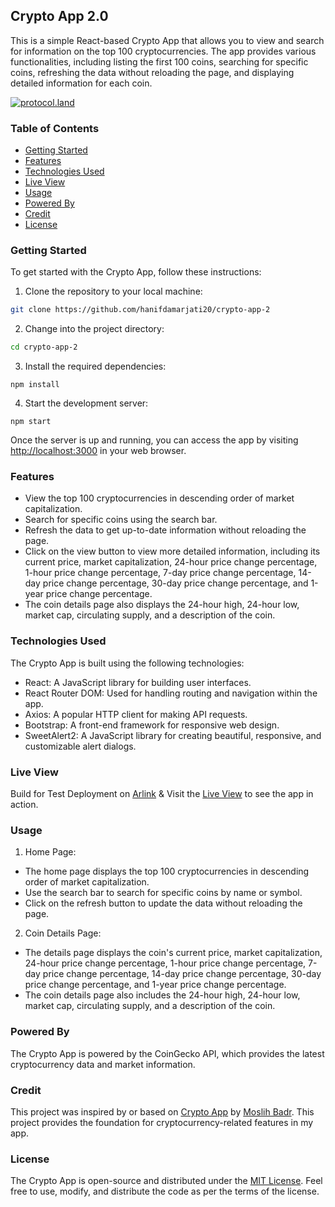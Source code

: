 ## Crypto App 2.0

This is a simple React-based Crypto App that allows you to view and search for information on the top 100 cryptocurrencies. The app provides various functionalities, including listing the first 100 coins, searching for specific coins, refreshing the data without reloading the page, and displaying detailed information for each coin.

[![protocol.land](https://arweave.net/eZp8gOeR8Yl_cyH9jJToaCrt2He1PHr0pR4o-mHbEcY)](https://protocol.land/#/repository/<REPO_ID>)

### Table of Contents

- [Getting Started](#getting-started)
- [Features](#features)
- [Technologies Used](#technologies-used)
- [Live View](#live-view)
- [Usage](#usage)
- [Powered By](#powered-by)
- [Credit](#credit)
- [License](#license)

### Getting Started

To get started with the Crypto App, follow these instructions:

1. Clone the repository to your local machine:

```bash
git clone https://github.com/hanifdamarjati20/crypto-app-2
```

2. Change into the project directory:

```bash
cd crypto-app-2
```

3. Install the required dependencies:
   
```
npm install
```

4. Start the development server:

```
npm start
```

Once the server is up and running, you can access the app by visiting [http://localhost:3000](http://localhost:3000) in your web browser.

### Features

- View the top 100 cryptocurrencies in descending order of market capitalization.
- Search for specific coins using the search bar.
- Refresh the data to get up-to-date information without reloading the page.
- Click on the view button to view more detailed information, including its current price, market capitalization, 24-hour price change percentage, 1-hour price change percentage, 7-day price change percentage, 14-day price change percentage, 30-day price change percentage, and 1-year price change percentage.
- The coin details page also displays the 24-hour high, 24-hour low, market cap, circulating supply, and a description of the coin.

### Technologies Used
The Crypto App is built using the following technologies:

- React: A JavaScript library for building user interfaces.
- React Router DOM: Used for handling routing and navigation within the app.
- Axios: A popular HTTP client for making API requests.
- Bootstrap: A front-end framework for responsive web design.
- SweetAlert2: A JavaScript library for creating beautiful, responsive, and customizable alert dialogs.

### Live View
Build for Test Deployment on [Arlink](https://arlink.arweave.net)  & Visit the [Live View](https://ascapp_arlink.arweave.net/) to see the app in action.

### Usage
1. Home Page:

- The home page displays the top 100 cryptocurrencies in descending order of market capitalization.
- Use the search bar to search for specific coins by name or symbol.
- Click on the refresh button to update the data without reloading the page.
  
2. Coin Details Page:

- The details page displays the coin's current price, market capitalization, 24-hour price change percentage, 1-hour price change percentage, 7-day price change percentage, 14-day price change percentage, 30-day price change percentage, and 1-year price change percentage.
- The coin details page also includes the 24-hour high, 24-hour low, market cap, circulating supply, and a description of the coin.

### Powered By

The Crypto App is powered by the CoinGecko API, which provides the latest cryptocurrency data and market information.

### Credit

This project was inspired by or based on
[Crypto App](https://github.com/Moslihbadr/crypto-app) by [Moslih Badr](https://github.com/Moslihbadr). This project provides the foundation for cryptocurrency-related features in my app. 

### License

The Crypto App is open-source and distributed under the [MIT License](./LICENSE). Feel free to use, modify, and distribute the code as per the terms of the license.
